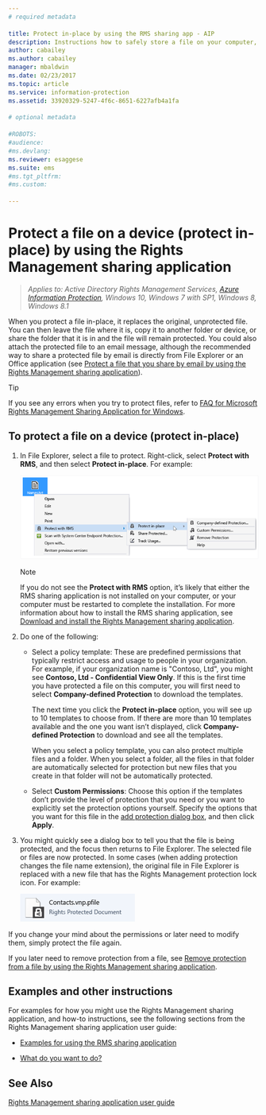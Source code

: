```yaml
---
# required metadata

title: Protect in-place by using the RMS sharing app - AIP
description: Instructions how to safely store a file on your computer, a server, or another storage device.
author: cabailey
ms.author: cabailey
manager: mbaldwin
ms.date: 02/23/2017
ms.topic: article
ms.service: information-protection
ms.assetid: 33920329-5247-4f6c-8651-6227afb4a1fa

# optional metadata

#ROBOTS:
#audience:
#ms.devlang:
ms.reviewer: esaggese
ms.suite: ems
#ms.tgt_pltfrm:
#ms.custom:

---
```


# Protect a file on a device (protect in-place) by using the Rights Management sharing application

>*Applies to: Active Directory Rights Management Services, [Azure Information Protection](https://azure.microsoft.com/pricing/details/information-protection), Windows 10, Windows 7 with SP1, Windows 8, Windows 8.1*

When you protect a file in-place, it replaces the original, unprotected file. You can then leave the file where it is, copy it to another folder or device, or share the folder that it is in and the file will remain protected. You could also attach the protected file to an email message, although the recommended way to share a protected file by email is directly from File Explorer or an Office application (see [Protect a file that you share by email by using the Rights Management sharing application](sharing-app-protect-by-email.md)).

> [!TIP]
> If you see any errors when you try to protect files, refer to [FAQ for Microsoft Rights Management Sharing Application for Windows](http://go.microsoft.com/fwlink/?LinkId=303971).

## To protect a file on a device (protect in-place)

1.  In File Explorer, select a file to protect. Right-click, select **Protect with RMS**, and then select **Protect in-place**. For example:

    ![Protect in-place menu option](../media/ADRMS_MSRMSApp_SP_CompanyDefined.png)

    > [!NOTE]
    > If you do not see the **Protect with RMS** option, it’s likely that either the RMS sharing application is not installed on your computer, or your computer must be restarted to complete the installation. For more information about how to install the RMS sharing application, see [Download and install the Rights Management sharing application](install-sharing-app.md).

2.  Do one of the following:

    -   Select a policy template: These are predefined permissions that typically restrict access and usage to people in your organization. For example, if your organization name is "Contoso, Ltd", you might see **Contoso, Ltd - Confidential View Only**. If this is the first time you have protected a file on this computer, you will first need to select **Company-defined Protection** to download the templates.

        The next time you click the **Protect in-place** option, you will see up to 10 templates to choose from. If there are more than 10 templates available and the one you want isn’t displayed, click **Company-defined Protection** to download and see all the templates.

        When you select a policy template, you can also protect multiple files and a folder. When you select a folder, all the files in that folder are automatically selected for protection but new files that you create in that folder will not be automatically protected.

    -   Select **Custom Permissions**: Choose this option if the templates don’t provide the level of protection that you need  or you want to explicitly set the protection options yourself. Specify the options that you want for this file in the [add protection dialog box](sharing-app-dialog-box.md), and then click **Apply**.

3.  You might quickly see a dialog box to tell you that the file is being protected, and the focus then returns to File Explorer. The selected file or files are now protected. In some cases (when adding protection changes the file name extension), the original file in File Explorer is replaced with a new file that has the Rights Management protection lock icon. For example:

    ![Protected file with lock icon for the RMS sharing application](../media/ADRMS_MSRMSApp_Pfile.png)

If you change your mind about the permissions or later need to modify them, simply protect the file again.

If you later need to remove protection from a file, see [Remove protection from a file by using the Rights Management sharing application](sharing-app-remove-protection.md).

## Examples and other instructions
For examples for how you might use the Rights Management sharing application, and how-to instructions, see the following sections from the Rights Management sharing application user guide:

-   [Examples for using the RMS sharing application](sharing-app-user-guide.md#examples-for-using-the-rms-sharing-application)

-   [What do you want to do?](sharing-app-user-guide.md#what-do-you-want-to-do)

## See Also
[Rights Management sharing application user guide](sharing-app-user-guide.md)
